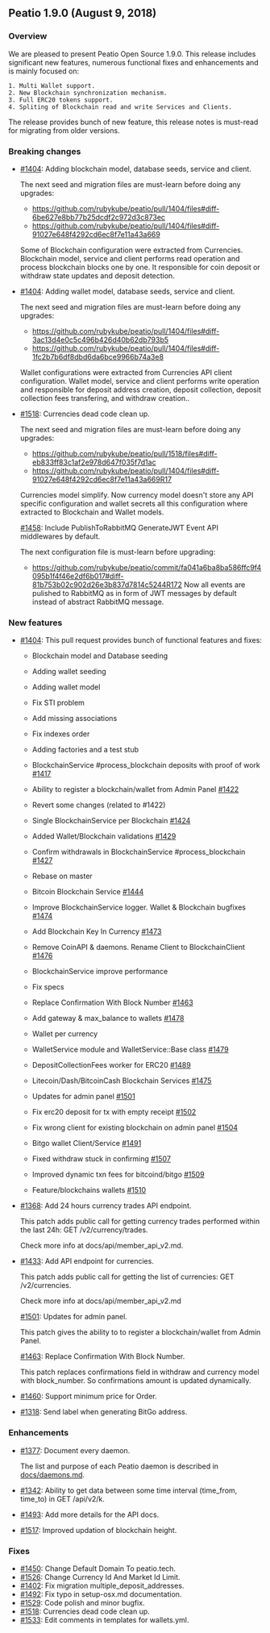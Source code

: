 ## Peatio 1.9.0 (August 9, 2018) ##

### Overview ###

We are pleased to present Peatio Open Source 1.9.0. This release includes significant new features, numerous functional fixes and enhancements and is mainly focused on:

    1. Multi Wallet support.
    2. New Blockchain synchronization mechanism.
    3. Full ERC20 tokens support.
    4. Spliting of Blockchain read and write Services and Clients.

  The release provides bunch of new feature, this release notes is must-read for migrating from older versions.

### Breaking changes

- [#1404](https://github.com/rubykube/peatio/pull/1404): Adding blockchain model, database seeds, service and client.

  The next seed and migration files are must-learn before doing any upgrades:

  - https://github.com/rubykube/peatio/pull/1404/files#diff-6be627e8bb77b25dcdf2c972d3c873ec
  - https://github.com/rubykube/peatio/pull/1404/files#diff-91027e648f4292cd6ec8f7e11a43a669

  Some of Blockchain configuration were extracted from Currencies. Blockchain model, service and client performs read operation and process blockchain blocks one by one. It responsible for coin deposit or withdraw state updates and deposit detection.

- [#1404](https://github.com/rubykube/peatio/pull/1404): Adding wallet model, database seeds, service and client.

  The next seed and migration files are must-learn before doing any upgrades:

  - https://github.com/rubykube/peatio/pull/1404/files#diff-3ac13d4e0c5c496b426d40b62db793b5
  - https://github.com/rubykube/peatio/pull/1404/files#diff-1fc2b7b6df8dbd6da6bce9966b74a3e8

  Wallet configurations were extracted from Currencies API client configuration. Wallet model, service and client performs write operation and responsible for deposit address creation, deposit collection, deposit collection fees transfering, and withdraw creation..

- [#1518](https://github.com/rubykube/peatio/pull/1518): Currencies dead code clean up.

  The next seed and migration files are must-learn before doing any upgrades:

  - https://github.com/rubykube/peatio/pull/1518/files#diff-eb833ff83c1af2e978d647f035f7d1ac
  - https://github.com/rubykube/peatio/pull/1404/files#diff-91027e648f4292cd6ec8f7e11a43a669R17

  Currencies model simplify. Now currency model doesn't store any API specific configuration and wallet secrets all this configuration where extracted to Blockchain and Wallet models.

  [#1458](https://github.com/rubykube/peatio/pull/1458): Include PublishToRabbitMQ GenerateJWT Event API middlewares by default.
  
  The next configuration file is must-learn before upgrading:
  -	https://github.com/rubykube/peatio/commit/fa041a6ba8ba586ffc9f4095b1f4f46e2df6b017#diff-81b753b02c902d26e3b837d7814c5244R172
Now all events are pulished to RabbitMQ as in form of JWT messages by default instead of abstract RabbitMQ message.

### New features ###

* [#1404](https://github.com/rubykube/peatio/pull/1404): This pull request provides bunch of functional features and fixes:
  * Blockchain model and Database seeding

  * Adding wallet seeding

  * Adding wallet model

  * Fix STI problem

  * Add missing associations

  * Fix indexes order

  * Adding factories and a test stub

  * BlockchainService #process_blockchain deposits with proof of work [#1417](https://github.com/rubykube/peatio/pull/1417)

  * Ability to register a blockchain/wallet from Admin Panel [#1422](https://github.com/rubykube/peatio/pull/1422)

  * Revert some changes (related to #1422)

  * Single BlockchainService per Blockchain [#1424](https://github.com/rubykube/peatio/pull/1424)

  * Added Wallet/Blockchain validations [#1429](https://github.com/rubykube/peatio/pull/1429)

  * Confirm withdrawals in BlockchainService #process_blockchain [#1427](https://github.com/rubykube/peatio/pull/1427)

  * Rebase on master

  * Bitcoin Blockchain Service [#1444](https://github.com/rubykube/peatio/pull/1444)

  * Improve BlockchainService logger. Wallet & Blockchain bugfixes [#1474](https://github.com/rubykube/peatio/pull/1474)

  * Add Blockchain Key In Currency [#1473](https://github.com/rubykube/peatio/pull/1473)

  * Remove CoinAPI & daemons. Rename Client to BlockchainClient [#1476](https://github.com/rubykube/peatio/pull/1476)

  * BlockchainService improve performance

  * Fix specs

  * Replace Confirmation With Block Number [#1463](https://github.com/rubykube/peatio/pull/1463)

  * Add gateway & max_balance to wallets [#1478](https://github.com/rubykube/peatio/pull/1478)

  * Wallet per currency

  * WalletService module and WalletService::Base class [#1479](https://github.com/rubykube/peatio/pull/1479)

  * DepositCollectionFees worker for ERC20 [#1489](https://github.com/rubykube/peatio/pull/1489)

  * Litecoin/Dash/BitcoinCash Blockchain Services [#1475](https://github.com/rubykube/peatio/pull/1475)

  * Updates for admin panel [#1501](https://github.com/rubykube/peatio/pull/1501)

  * Fix erc20 deposit for tx with empty receipt [#1502](https://github.com/rubykube/peatio/pull/1502)

  * Fix wrong client for existing blockchain on admin panel [#1504](https://github.com/rubykube/peatio/pull/1504)

  * Bitgo wallet Client/Service [#1491](https://github.com/rubykube/peatio/pull/1491)

  * Fixed withdraw stuck in confirming [#1507](https://github.com/rubykube/peatio/pull/1507)

  * Improved dynamic txn fees for bitcoind/bitgo [#1509](https://github.com/rubykube/peatio/pull/1509)

  * Feature/blockchains wallets [#1510](https://github.com/rubykube/peatio/pull/1510)


* [#1368](https://github.com/rubykube/peatio/pull/1368): Add 24 hours currency trades API endpoint.

  This patch adds public call for getting currency trades performed within the last 24h: GET /v2/currency/trades.

  Check more info at docs/api/member_api_v2.md.

* [#1433](https://github.com/rubykube/peatio/pull/1433): Add API endpoint for currencies.

  This patch adds public call for getting the list of currencies: GET /v2/currencies.

  Check more info at docs/api/member_api_v2.md

  [#1501](https://github.com/rubykube/peatio/pull/1501): Updates for admin panel.

  This patch gives the ability to to register a blockchain/wallet from Admin Panel.

  [#1463](https://github.com/rubykube/peatio/pull/1463): Replace Confirmation With Block Number.  

  This patch replaces confirmations field in withdraw and currency model with block_number. So confirmations amount is updated dynamically.

* [#1460](https://github.com/rubykube/peatio/pull/1460): Support minimum price for Order.

* [#1318](https://github.com/rubykube/peatio/pull/1318): Send label when generating BitGo address.


### Enhancements ###

* [#1377](https://github.com/rubykube/peatio/pull/1377): Document every daemon.

  The list and purpose of each Peatio daemon is described in [docs/daemons.md](docs/daemons.md).

* [#1342](https://github.com/rubykube/peatio/pull/1342): Ability to get data between some time interval (time_from, time_to) in GET /api/v2/k.

* [#1493](https://github.com/rubykube/peatio/pull/1493): Add more details for the API docs.

* [#1517](https://github.com/rubykube/peatio/pull/1517):  Improved updation of blockchain height.

### Fixes ###

* [#1450](https://github.com/rubykube/peatio/pull/1450): Change Default Domain To peatio.tech.
* [#1526](https://github.com/rubykube/peatio/pull/1526): Change Currency Id And Market Id Limit.
* [#1402](https://github.com/rubykube/peatio/pull/1402): Fix migration multiple_deposit_addresses.
* [#1492](https://github.com/rubykube/peatio/pull/1492): Fix typo in setup-osx.md documentation.
* [#1529](https://github.com/rubykube/peatio/pull/1529): Code polish and minor bugfix.
* [#1518](https://github.com/rubykube/peatio/pull/1518): Currencies dead code clean up.
* [#1533](https://github.com/rubykube/peatio/pull/1533): Edit comments in templates for wallets.yml.


